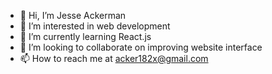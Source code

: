 - 👋 Hi, I’m Jesse Ackerman
- 👀 I’m interested in web development
- 🌱 I’m currently learning React.js
- 💞️ I’m looking to collaborate on improving website interface
- 📫 How to reach me at acker182x@gmail.com

<!---
ackerman182/ackerman182 is a ✨ special ✨ repository because its `README.md` (this file) appears on your GitHub profile.
You can click the Preview link to take a look at your changes.
--->

